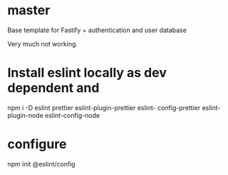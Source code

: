# master

Base template for Fastify + authentication and user database

Very much not working.

# Install eslint locally as dev dependent and

npm i -D eslint prettier eslint-plugin-prettier eslint-
config-prettier eslint-plugin-node eslint-config-node

# configure

npm init @eslint/config
